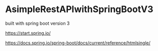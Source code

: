 # AsimpleRestAPIwithSpringBootV3

built with spring boot version 3

https://start.spring.io/

https://docs.spring.io/spring-boot/docs/current/reference/htmlsingle/
